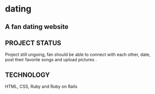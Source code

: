 # dating
## A fan dating website
## PROJECT STATUS
Project still ungoing, fan should be able to connect with each other, date, post their favorite songs and upload pictures .
## TECHNOLOGY
  HTML, CSS, Ruby and Ruby on Rails
